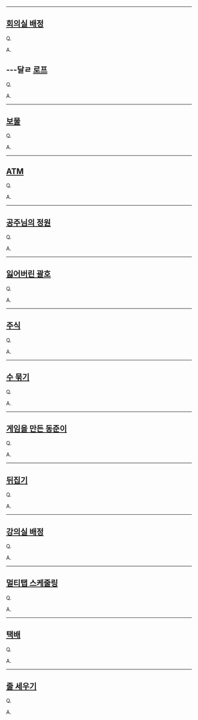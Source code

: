 
---
[회의실 배정](https://www.acmicpc.net/problem/1931)
--
Q.

A.

---달ㄹ
[로프](https://www.acmicpc.net/problem/2217)
--
Q.

A.

---
[보물](https://www.acmicpc.net/problem/1026)
--
Q.

A.

---
[ATM](https://www.acmicpc.net/problem/11399)
--
Q.

A.

---
[공주님의 정원](https://www.acmicpc.net/problem/2457)
--
Q.

A.

---
[잃어버린 괄호](https://www.acmicpc.net/problem/1541)
--
Q.

A.

---
[주식](https://www.acmicpc.net/problem/11501)
--
Q.

A.

---
[수 묶기](https://www.acmicpc.net/problem/1744)
--
Q.

A.

---
[게임을 만든 동준이](https://www.acmicpc.net/problem/2847)
--
Q.

A.

---
[뒤집기](https://www.acmicpc.net/problem/1439)
--
Q.

A.

---
[강의실 배정](https://www.acmicpc.net/problem/11000)
--
Q.

A.

---
[멀티탭 스케줄링](https://www.acmicpc.net/problem/1700)
--
Q.

A.

---
[택배](https://www.acmicpc.net/problem/8980)
--
Q.

A.

---
[줄 세우기](https://www.acmicpc.net/problem/7570)
--
Q.

A.
